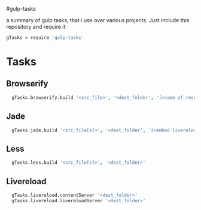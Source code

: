 #gulp-tasks

a summary of gulp tasks, that i use over various projects.
Just include this repository and require it
```coffeescript
gTasks = require 'gulp-tasks'
```

# Tasks
## Browserify
```coffeescript
  gTasks.browserify.build '<src_file>', '<dest_folder', '[<name of result js file>]'
```

## Jade
```coffeescript
  gTasks.jade.build '<src_file[s]>', '<dest_folder', '[<embed livereload script>]', '[<locals object passed to jade>]'
```

## Less
```coffeescript
  gTasks.less.build '<src_file[s]>', '<dest_folder>'
```

## Livereload
```coffeescript
  gTasks.livereload.contentServer '<dest_folder>'
  gTasks.livereload.livereloadServer '<dest_folder>'
```